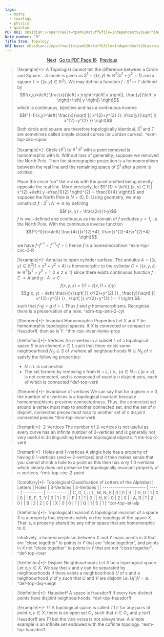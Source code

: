 ```yaml
---
tags:
  - maths
  - topology
  - physics
  - quantum
PDF URI: obsidian://open?vault=tpam%20stuff&file=Independent%20Learning%2FTQFT%2FMaterial%2F0.%20Topology%20Notes%20(pre%20project).pdf
Note number: "3"
Title Stem: Topology
URI base: obsidian://open?vault=tpam%20stuff&file=Independent%20Learning%2FTQFT%2FNotes%2FTopology%20note%20
---
```


<div style="display: flex; justify-content: center; gap: 10px;">
	<a 
	href="obsidian://open?vault=tpam%20stuff&file=Independent%20Learning%2FTQFT%2FNotes%2FTopology%20note%204" class="button">Next
	</a> 
	<a 
	href="obsidian://open?vault=tpam%20stuff&file=Independent%20Learning%2FTQFT%2FMaterial%2F0.%20Topology%20Notes%20(pre%20project).pdf#page=16" class="button">Go to PDF Page 16
	</a> 
	<a 
	href="obsidian://open?vault=tpam%20stuff&file=Independent%20Learning%2FTQFT%2FNotes%2FTopology%20note%202" class="button">Previous
	</a> 
</div>

> [!example|*]- A Topologist cannot tell the difference between a Circle and Square...
> A circle is given as $S^{1}=\{ (x,y)\in \mathbb{R}^{2}|x^{2}+y^{2}=1 \}$ and a square $T=\{ (x,y)\in \mathbb{R}^{2} \}$. We may define a function $f:S^{1}\mapsto T$ defined by$$f(x,y)=\left( \frac{x}{\left| x \right|+\left| y \right|}, \frac{y}{\left| x \right|+\left| y \right|} \right)$$
> which is continuous, bijective and has a continuous inverse$$f^{-1}(x,y)=\left( \frac{x}{\sqrt[  ]{ x^{2}+y^{2} }}, \frac{y}{\sqrt[  ]{ x^{2}+y^{2} }} \right)$$
> Both circle and square are therefore topologically identical. $S^{1}$ and $T$ are sometimes called simple closed curves (or Jordan curves).
 ^exm-top-circ-squar

> [!example|*]- Circle ($S^{1}$) to $\mathbb{R}^{1}$ 
> $S^{1}$ with a point removed is homomorphic with $\mathbb{R}$. Without loss of generality, suppose we removed the North Pole. Then the stereographic projection is a homomorphism between the real line and the remaining space of $S^{1}$ after a point is omitted. 
> 
> Place the circle “on” the $x$-axis with the point omitted being directly opposite the real line. More precisely, let $S^{1} = \left\{ (x, y) ∈ R | x^{2} +\left( y -\frac{1}{2} \right)^{2} = \frac{1}{4} \right\}$ and suppose the North Pole is $N = (0, 1)$. Using geometry, we may construct $f : S^{1} \setminus N → \mathbb{R}$ by defining $$f (x, y) = \frac{2x}{1-y}$$ $f$ is well-defined and continuous as the domain of $f$ excludes $y = 1$, i.e. the North Pole. With the continuous inverse function $$f^{-1}(x)=\left( \frac{4x}{x^{2}+4}, \frac{x^{2}-4}{x^{2}+4} \right)$$ we have $f ◦ f^{-1} = f^{-1} ◦ f = I$, hence $f$ is a homeomorphism
 ^exm-top-circ-2-R

> [!example|*]- Annulus to open cylinder surface.
> The annulus $A = \{(x, y) ∈ \mathbb{R}^{2} | 1 ≤ x^{2} + y^{2} ≤ 4\}$ is homomorphic to the cylinder $C = \{(x, y, z) ∈ \mathbb{R}^{3} | x^{2} + y^{2} = 1, 0 ≤ z ≤ 1\}$ since there exists continuous function  $f: C → A$ and $g : A → C$ $$f (x, y, z) = ((1 + z)x, (1 + z)y)$$$$g(x, y) = \left( \frac{x}{\sqrt[  ]{ x^{2}+y^{2} }} , \frac{y}{\sqrt[  ]{ x^{2}+y^{2} }} , \sqrt[  ]{ x^{2}+y^{2} } − 1 \right) $$
> such that $f ◦ g = g ◦ f = I$. Thus $f$ and $g$ homomorphisms. Recognise there is a preservation of a hole. 
 ^exm-top-ann-2-cyl

> [!theorem|*]- Invariant Homomorphic Properties
> Let $X$ and $Y$ be homomorphic topological spaces. If $X$ is connected or compact or Hausdorff, then so is $Y$.
 ^thm-top-invar-homo-prop

> [!definition|*]- Vertices
> An $n$-vertex in a subset $L$ of a topological space $S$ is an element $v ∈ L$ such that there exists some neighbourhood $N_{0} ⊆ S$ of $v$ where all neighbourhoods $N ⊆ N_{0}$ of $v$ satisfy the following properties: 
> - $N ∩ L$ is connected. 
> - The set formed by removing $v$ from $N ∩ L$, i.e., $\{a ∈ N ∩ L | a \neq v\}$, is not connected, and is composed of exactly $n$ disjoint sets, each of which is connected
 ^def-top-verti

> [!theorem|*]- Invariance of vertices
> We can say that for a given $n ≥ 3$, the number of $n$-vertices is a topological invariant because homeomorphisms preserve connectedness. Thus, the connected set around a vertex must map to another connected set, and the set of $n$ disjoint, connected pieces must map to another set of $n$ disjoint connected pieces
 ^thm-top-invar-verti

> [!remark|*]- $2$-Vertices
> The number of $2$-vertices is not useful as every curve has an infinite number of 2-vertices and is generally not very useful in distinguishing between topological objects.
 ^rmk-top-2-verti

> [!remark|*]- Holes and $1$-vertices
> A single hole has a property of having $0$ $1$-vertices (and $\infty$ $2$-vertices) and it then makes sense that you cannot shrink a hole to a point as this then has only $1$ $0$-vertices which clearly does not preserve the topologically invariant property of $n$-vertices. 
 ^rmk-top-circ-2-point

> [!corollary|*]- Topological Classification of Letters of the Alphabet
> | Letters                | Holes | 3-Vertices | 4-Vertices |
| ---------------------- | ----- | ---------- | ---------- |
| C, G, I, J, L, M, N, S | 0     | 0          | 0          |
| D, O                   | 1     | 0          | 0          |
| E, F, T, Y             | 0     | 1          | 0          |
| P                      | 1     | 1          | 0          |
| H, K                   | 0     | 2          | 0          |
| A, R                   | 1     | 2          | 0          |
| B                      | 2     | 2          | 0          |
| X                      | 0     | 0          | 1          |
| Q                      | 1     | 0          | 1          |
 ^cor-top-let-alp

> [!definition|*]- Topological Invariant
> A topological invariant of a space $X$ is a property that depends solely on the topology of the space $X$. That is, a property shared by any other space that are homomorphic to $X$. 
> 
> Intuitively, a homeomorphism between $X$ and $Y$ maps points in $X$ that are “close together” to points in $Y$ that are “close together”, and points in $X$ not “close together” to points in $Y$ that are not “close together”.
 ^def-top-invar

> [!definition|*]- Disjoint Neighbourhoods
> Let $X$ be a topological space. Let $x,y \in X$. We say that $x$ and $y$ can be separated by neighbourhoods if there exists a neighbourhood $U$ of $x$ and a neighbourhood $V$ of $y$ such that $U$ and $V$ are disjoint i.e. $U ⋂ V = ∅$.
 ^def-top-disj-neigh

> [!definition|*]- Hausdorff
> A space is Hausdorff if every two distinct points have disjoint neighbourhoods.
 ^def-top-hausdorff

> [!example|*]- $T1$
> A  topological space is called $T1$ if for any pairs of point $x,y ∈ X$, there is an open set $O_{x}$ such that $x ∈ O_{x}$ and $y$ isn’t. Hausdorff are $T1$ but the vice versa is not always true. A simple example is an infinite set endowed with the cofinite topology.
 ^exm-top-hausdorff

